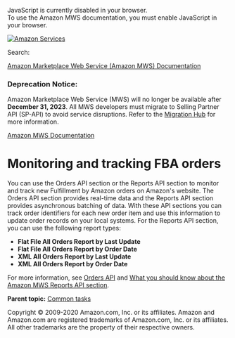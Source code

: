 <div id="MWSDX_noscript">

JavaScript is currently disabled in your browser.  
To use the Amazon MWS documentation, you must enable JavaScript in your
browser.

</div>

<div id="MWSDX_divtop">

[![Amazon
Services](https://images-na.ssl-images-amazon.com/images/G/08/mwsportal/fr_FR/amazonservices.gif "Amazon Services")](http://services.amazon.fr)

<div id="MWSDX_search">

<span id="MWSDX_searchlbl">Search:</span>

</div>

  
<span id="MWSDX_titlebar">[Amazon Marketplace Web Service (Amazon MWS)
Documentation](https://developer.amazonservices.fr/gp/mws/docs.html)</span>
<span id="MWSDX_dep_notice"></span>

### Deprecation Notice:

Amazon Marketplace Web Service (MWS) will no longer be available after
**December 31, 2023**. All MWS developers must migrate to Selling
Partner API (SP-API) to avoid service disruptions. Refer to the
[Migration
Hub](https://developer-docs.amazon.com/sp-api/page/migration-hub) for
more information.

</div>

<div id="MWSDX_divbottom">

<div id="MWSDX_divleft">

<div id="MWSDX_toc">

</div>

</div>

<div id="MWSDX_divright">

<div id="MWSDX_content">

<span id="MWSDX_breadcrumbs">[Amazon MWS
Documentation](https://developer.amazonservices.fr/gp/mws/docs.html)</span>

# Monitoring and tracking <span class="ph">FBA</span> orders

<div class="body conbody">

You can use the <span class="ph">Orders API section</span> or the <span
class="ph">Reports API section</span> to monitor and track new <span
class="ph">Fulfillment by Amazon</span> orders on Amazon's website. The
<span class="ph">Orders API section</span> provides real-time data and
the <span class="ph">Reports API section</span> provides asynchronous
batching of data. With these API sections you can track order
identifiers for each new order item and use this information to update
order records on your local systems. For the <span class="ph">Reports
API section</span>, you can use the following report types:

-   **Flat File All Orders Report by Last Update**
-   **Flat File All Orders Report by Order Date**
-   **XML All Orders Report by Last Update**
-   **XML All Orders Report by Order Date**

For more information, see
<a href="../orders-2013-09-01/Orders_Overview.md" class="xref">Orders API</a>
and
<a href="../reports/Reports_Overview.md" class="xref">What you should know about the Amazon MWS Reports API section</a>.

</div>

<div class="related-links">

<div class="familylinks">

<div class="parentlink">

**Parent topic:**
<a href="../fba_guide/FBAGuide_CommonTasks.md" class="link">Common tasks</a>

</div>

</div>

</div>

<div id="MWSDX_footer">

Copyright © 2009-2020 Amazon.com, Inc. or its affiliates. Amazon and
Amazon.com are registered trademarks of Amazon.com, Inc. or its
affiliates. All other trademarks are the property of their respective
owners.

</div>

</div>

</div>

<div style="clear: both;">

</div>

</div>
